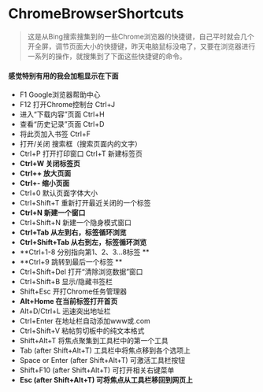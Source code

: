 # ChromeBrowserShortcuts

> 这是从Bing搜索搜集到的一些Chrome浏览器的快捷键，自己平时就会几个开全屏，调节页面大小的快捷键，昨天电脑鼠标没电了，又要在浏览器进行一系列的操作，就搜集到了下面这些快捷键的命令。

#### 感觉特别有用的我会加粗显示在下面

* F1 Google浏览器帮助中心
* F12 打开Chrome控制台 Ctrl+J
* 进入“下载内容”页面 Ctrl+H 
* 查看“历史记录”页面 Ctrl+D 
* 将此页加入书签 Ctrl+F 
* 打开/关闭 搜索框（搜索页面内的文字） 
* Ctrl+P 打开打印窗口 Ctrl+T 新建标签页 
* **Ctrl+W 关闭标签页** 
* **Ctrl++ 放大页面** 
* **Ctrl+- 缩小页面**
* Ctrl+0 默认页面字体大小 
* Ctrl+Shift+T 重新打开最近关闭的一个标签 
* **Ctrl+N 新建一个窗口** 
* Ctrl+Shift+N 新建一个隐身模式窗口 
* **Ctrl+Tab 从左到右，标签循环浏览** 
* **Ctrl+Shift+Tab 从右到左，标签循环浏览** 
* **Ctrl+1-8 分别指向第1、2、3…8标签 **
* **Ctrl+9 跳转到最后一个标签 **
* Ctrl+Shift+Del 打开“清除浏览数据”窗口 
* Ctrl+Shift+B 显示/隐藏书签栏 
* Shift+Esc 开打Chrome任务管理器 
* **Alt+Home 在当前标签打开首页** 
* Alt+D/Ctrl+L 迅速突出地址栏 
* Ctrl+Enter 在地址栏自动添加www或.com 
* Ctrl+Shift+V 粘帖剪切板中的纯文本格式 
* Shift+Alt+T 将焦点聚集到工具栏中的第一个工具 
* Tab (after Shift+Alt+T) 工具栏中将焦点移到各个选项上 
* Space or Enter (after Shift+Alt+T) 可激活工具栏按钮 
* Shift+F10 (after Shift+Alt+T) 可打开相关右键菜单 
* **Esc (after Shift+Alt+T) 可将焦点从工具栏移回到网页上**

